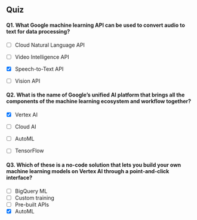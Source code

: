 ## Quiz


#### Q1. What Google machine learning API can be used to convert audio to text for data processing?

- [ ] Cloud Natural Language API
- [ ] Video Intelligence API
- [x] Speech-to-Text API
- [ ] Vision API


#### Q2. What is the name of Google’s unified AI platform that brings all the components of the machine learning ecosystem and workflow together?

- [x] Vertex AI
- [ ] Cloud AI
- [ ] AutoML
- [ ] TensorFlow


#### Q3. Which of these is a no-code solution that lets you build your own machine learning models on Vertex AI through a point-and-click interface?

- [ ] BigQuery ML
- [ ] Custom training
- [ ] Pre-built APIs
- [x] AutoML
